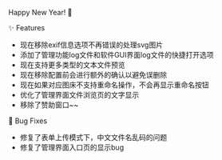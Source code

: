 Happy New Year! 🎉

✨ Features

- 现在移除exif信息选项不再错误的处理svg图片
- 添加了管理功能log文件和软件GUI界面log文件的快捷打开选项
- 现在支持更多类型的文本文件预览
- 现在移除配置前会进行额外的确认以避免误删除
- 现在如果对应图床不支持重命名操作，不会再显示重命名按钮
- 优化了管理界面文件浏览页的文字显示
- 移除了赞助窗口~~

🐛 Bug Fixes

- 修复了表单上传模式下，中文文件名乱码的问题
- 修复了管理界面入口页的显示bug
